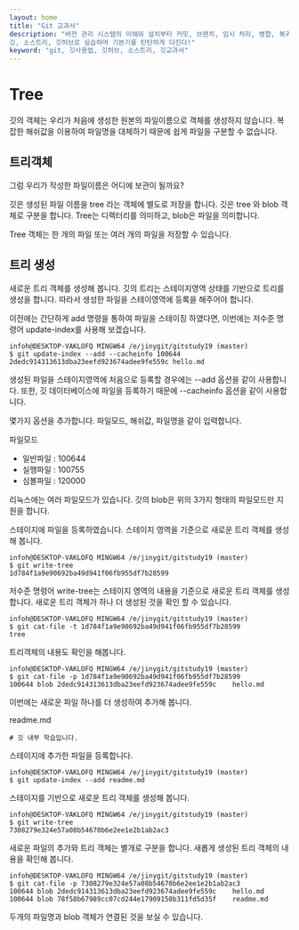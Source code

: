 ```yaml
---
layout: home
title: "Git 교과서"
description: "버전 관리 시스템의 이해와 설치부터 커밋, 브랜치, 임시 처리, 병합, 복귀, 서브모듈, 태그까지
깃, 소스트리, 깃허브로 실습하며 기본기를 탄탄하게 다진다!"
keyword: "git, 깃사용법, 깃허브, 소스트리, 깃교과서"
---
```

# Tree
깃의 객체는 우리가 처음에 생성한 원본의 파일이름으로 객체를 생성하지 않습니다. 복잡한 해쉬값을 이용하여 파일명을 대체하기 때문에 쉽게 파일을 구분할 수 없습니다.

## 트리객체
그럼 우리가 작성한 파일이름은 어디에 보관이 될까요? 

깃은 생성된 파일 이름을 tree 라는 객체에 별도로 저장을 합니다. 깃은 tree 와 blob 객체로 구분을 합니다. Tree는 디렉터리를 의미하고, blob은 파일을 의미합니다.

Tree 객체는 한 개의 파일 또는 여러 개의 파일을 저장할 수 있습니다.

## 트리 생성
새로운 트리 객체를 생성해 봅니다. 깃의 트리는 스테이지영역 상태를 기반으로 트리를 생성을 합니다. 따라서 생성한 파일을 스테이영역에 등록을 해주어야 합니다.

이전에는 간단하게 add 명령을 통하여 파일을 스테이징 하였다면, 이번에는 저수준 명령어 update-index를 사용해 보겠습니다.

```
infoh@DESKTOP-VAKLOFQ MINGW64 /e/jinygit/gitstudy19 (master)
$ git update-index --add --cacheinfo 100644 2dedc914313613dba23eefd923674adee9fe559c hello.md
```

생성된 파일을 스테이지영역에 처음으로 등록할 경우에는 --add 옵션을 같이 사용합니다. 또한, 깃 데이터베이스에 파일을 등록하기 때문에 --cacheinfo 옵션을 같이 사용합니다.

몇가지 옵션을 추가합니다. 파일모드, 해쉬값, 파일명을 같이 입력합니다.

파일모드
*	일반파일 : 100644
*	실행파일 : 100755
*	심볼파일 : 120000

리눅스에는 여러 파일모드가 있습니다. 깃의 blob은 위의 3가지 형태의 파일모드만 지원을 합니다.

스테이지에 파일을 등록하였습니다. 스테이지 영역을 기준으로 새로운 트리 객체를 생성해 봅니다. 

```
infoh@DESKTOP-VAKLOFQ MINGW64 /e/jinygit/gitstudy19 (master)
$ git write-tree
1d784f1a9e90692ba49d941f06fb955df7b28599
```

저수준 명령어 write-tree는 스테이지 영역의 내용을 기준으로 새로운 트리 객체를 생성합니다. 새로운 트리 객체가 하나 더 생성된 것을 확인 할 수 있습니다.

```
infoh@DESKTOP-VAKLOFQ MINGW64 /e/jinygit/gitstudy19 (master)
$ git cat-file -t 1d784f1a9e90692ba49d941f06fb955df7b28599
tree
```

트리객체의 내용도 확인을 해봅니다.

```
infoh@DESKTOP-VAKLOFQ MINGW64 /e/jinygit/gitstudy19 (master)
$ git cat-file -p 1d784f1a9e90692ba49d941f06fb955df7b28599
100644 blob 2dedc914313613dba23eefd923674adee9fe559c    hello.md
```

이번에는 새로운 파일 하나를 더 생성하여 추가해 봅니다.

readme.md
```
# 깃 내부 학습입니다.
```

스테이지에 추가한 파일을 등록합니다.
```
infoh@DESKTOP-VAKLOFQ MINGW64 /e/jinygit/gitstudy19 (master)
$ git update-index --add readme.md
```

스테이지를 기반으로 새로운 트리 객체를 생성해 봅니다.
```
infoh@DESKTOP-VAKLOFQ MINGW64 /e/jinygit/gitstudy19 (master)
$ git write-tree
7308279e324e57a08b54670b6e2ee1e2b1ab2ac3
```

새로운 파일의 추가와 트리 객체는 별개로 구분을 합니다. 새롭게 생성된 트리 객체의 내용을 확인해 봅니다.
```
infoh@DESKTOP-VAKLOFQ MINGW64 /e/jinygit/gitstudy19 (master)
$ git cat-file -p 7308279e324e57a08b54670b6e2ee1e2b1ab2ac3
100644 blob 2dedc914313613dba23eefd923674adee9fe559c    hello.md
100644 blob 78f58b67989cc07cd244e17909150b311fd5d35f    readme.md
```
두개의 파일명과 blob 객체가 연결된 것을 보실 수 있습니다.

